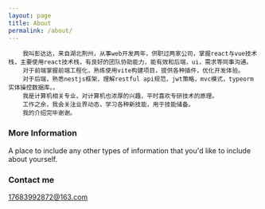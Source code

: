 ```yaml
---
layout: page
title: About
permalink: /about/
---
```


```
	我叫彭达达，来自湖北荆州，从事web开发两年，供职过两家公司，掌握react与vue技术栈，主要使用react技术栈，有良好的团队协助能力，能有效和后端，ui，需求等同事沟通。
	对于前端掌握前端工程化，熟练使用vite构建项目，提供各种插件，优化开发体验。
	对于后端，熟悉nestjs框架，理解restful api规范，jwt策略，mvc模式，typeorm实体操控数据库。。
	我是计算机相关专业，对计算机也浓厚的兴趣，平时喜欢专研技术的原理。
	工作之余，我会关注业界动态，学习各种新技能，用于技能储备。
	我的介绍完毕谢谢。
```

### More Information

A place to include any other types of information that you'd like to include about yourself.

### Contact me

[17683992872@163.com](mailto:17683992872@163.com)